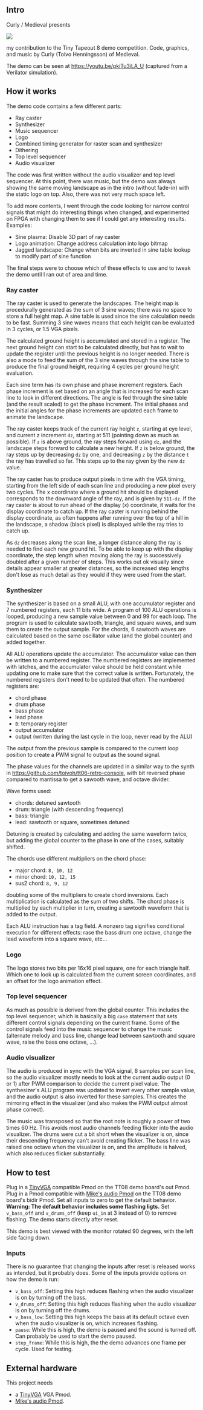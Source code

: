 ## Intro

Curly / Medieval presents

![](sequential-shadows.png)

my contribution to the Tiny Tapeout 8 demo competition.
Code, graphics, and music by Curly (Toivo Henningsson) of Medieval.

The demo can be seen at https://youtu.be/pkiTu3iLA_U (captured from a Verilator simulation).

## How it works

The demo code contains a few different parts:

- Ray caster
- Synthesizer
- Music sequencer
- Logo
- Combined timing generator for raster scan and synthesizer
- Dithering
- Top level sequencer
- Audio visualizer

The code was first written without the audio visualizer and top level sequencer.
At this point, there was music, but the demo was always showing the same moving landscape as in the intro (without fade-in) with the static logo on top. Also, there was not very much space left.

To add more contents, I went through the code looking for narrow control signals that might do interesting things when changed, and experimented on FPGA with changing them to see if I could get any interesting results.
Examples:

- Sine plasma: Disable 3D part of ray caster
- Logo animation: Change address calculation into logo bitmap
- Jagged landscape: Change when bits are inverted in sine table lookup to modify part of sine function

The final steps were to choose which of these effects to use and to tweak the demo until I ran out of area and time.

### Ray caster

The ray caster is used to generate the landscapes.
The height map is procedurally generated as the sum of 3 sine waves; there was no space to store a full height map.
A sine table is used since the sine calculation needs to be fast. Summing 3 sine waves means that each height can be evaluated in 3 cycles, or 1.5 VGA pixels.

The calculated ground height is accumulated and stored in a register.
The next ground height can start to be calculated directly, but has to wait to update the register until the previous height is no longer needed.
There is also a mode to feed the sum of the 3 sine waves through the sine table to produce the final ground height, requiring 4 cycles per ground height evaluation.

Each sine term has its own phase and phase increment registers.
Each phase increment is set based on an angle that is increased for each scan line to look in different directions. The angle is fed through the sine table (and the result scaled) to get the phase increment.
The initial phases and the initial angles for the phase increments are updated each frame to animate the landscape.

The ray caster keeps track of the current ray height `z`, starting at eye level, and current z increment `dz`, starting at 511 (pointing down as much as possible).
If `z` is above ground, the ray steps forward using `dz`, and the landscape steps forward to calculate a new height.
If `z` is below ground, the ray steps up by decreasing `dz` by one, and decreasing `z` by the distance `t` the ray has travelled so far. This steps up to the ray given by the new `dz` value.

The ray caster has to produce output pixels in time with the VGA timing, starting from the left side of each scan line and producing a new pixel every two cycles.
The x coordinate where a ground hit should be displayed corresponds to the downward angle of the ray, and is given by `511-dz`.
If the ray caster is about to run ahead of the display (x) coordinate, it waits for the display coordinate to catch up. If the ray caster is running behind the display coordinate, as often happens after running over the top of a hill in the landscape, a shadow (black pixel) is displayed while the ray tries to catch up.

As `dz` decreases along the scan line, a longer distance along the ray is needed to find each new ground hit.
To be able to keep up with the display coordinate, the step length when moving along the ray is successively doubled after a given number of steps. This works out ok visually since details appear smaller at greater distances, so the increased step lengths don't lose as much detail as they would if they were used from the start.

### Synthesizer

The synthesizer is based on a small ALU, with one accumulator register and 7 numbered registers, each 11 bits wide.
A program of 100 ALU operations is looped, producing a new sample value between 0 and 99 for each loop.
The program is used to calculate sawtooth, triangle, and square waves, and sum them to create the output sample. For the chords, 6 sawtooth waves are calculated based on the same oscillator value (and the global counter) and added together.

All ALU operations update the accumulator.
The accumulator value can then be written to a numbered register.
The numbered registers are implemented with latches, and the accumulator value should be held constant while updating one to make sure that the correct value is written. Fortunately, the numbered registers don't need to be updated that often.
The numbered registers are:

- chord phase
- drum phase
- bass phase
- lead phase
- `B`: temporary register
- output accumulator
- output (written during the last cycle in the loop, never read by the ALU)

The output from the previous sample is compared to the current loop position to create a PWM signal to output as the sound signal.

The phase values for the channels are updated in a similar way to the synth in https://github.com/toivoh/tt06-retro-console, with bit reversed phase compared to mantissa to get a sawooth wave, and octave divider.

Wave forms used:

- chords: detuned sawtooth
- drum: triangle (with descending frequency)
- bass: triangle
- lead: sawtooth or square, sometimes detuned

Detuning is created by calculating and adding the same waveform twice,
but adding the global counter to the phase in one of the cases, suitably shifted.

The chords use different multipliers on the chord phase:

- major chord: `8, 10, 12`
- minor chord: `10, 12, 15`
- sus2 chord: `8, 9, 12`

doubling some of the multipliers to create chord inversions. Each multiplication is calculated as the sum of two shifts.
The chord phase is multiplied by each multiplier in turn, creating a sawtooth waveform that is added to the output.

Each ALU instruction has a tag field. A nonzero tag signifies conditional execution for different effects:
rase the bass drum one octave, change the lead waveform into a square wave, etc...

### Logo

The logo stores two bits per 16x16 pixel square, one for each triangle half.
Which one to look up is calculated from the current screen coordinates, and an offset for the logo animation effect.

### Top level sequencer

As much as possible is derived from the global counter.
This includes the top level sequencer, which is basically a big `case` statement that sets different control signals depending on the current frame.
Some of the control signals feed into the music sequencer to change the music (alternate melody and bass line, change lead between sawtooth and square wave, raise the bass one octave, ...).

### Audio visualizer

The audio is produced in sync with the VGA signal, 8 samples per scan line, so the audio visualizer mostly needs to look at the current audio output (0 or 1) after PWM comparison to decide the current pixel value.
The synthesizer's ALU program was updated to invert every other sample value, and the audio output is also inverted for these samples. This creates the mirroring effect in the visualizer (and also makes the PWM output almost phase correct).

The music was transposed so that the root note is roughly a power of two times 60 Hz. This avoids most audio channels feeding flicker into the audio visualizer.
The drums were cut a bit short when the visualizer is on, since their descending frequency can't avoid creating flicker.
The bass line was raised one octave when the visualizer is on, and the amplitude is halved, which also reduces flicker substantially.

## How to test

Plug in a [TinyVGA](https://github.com/mole99/tiny-vga) compatible Pmod on the TT08 demo board's out Pmod.
Plug in a Pmod compatible with [Mike's audio Pmod](https://github.com/MichaelBell/tt-audio-pmod) on the TT08 demo board's bidir Pmod.
Set all inputs to zero to get the default behavior.
**Warning: The default behavior includes some flashing ligts.** Set `v_bass_off` and `v_drums_off` (keep `ui_in` at 3 instead of 0) to remove flashing.
The demo starts directly after reset.

This demo is best viewed with the monitor rotated 90 degrees, with the left side facing down.

### Inputs
There is no guarantee that changing the inputs after reset is released works as intended, but it probably does.
Some of the inputs provide options on how the demo is run:

- `v_bass_off`: Setting this high reduces flashing when the audio visualizer is on by turning off the bass.
- `v_drums_off`: Setting this high reduces flashing when the audio visualizer is on by turning off the drums.
- `v_bass_low`: Setting this high keeps the bass at its default octave even when the audio visualizer is on, which increases flashing.
- `pause`: While this is high, the demo is paused and the sound is turned off. Can probably be used to start the demo paused.
- `step_frame`: While this is high, the the demo advances one frame per cycle. Used for testing.

## External hardware

This project needs
-  a [TinyVGA](https://github.com/mole99/tiny-vga) VGA Pmod.
- [Mike's audio Pmod](https://github.com/MichaelBell/tt-audio-pmod).
